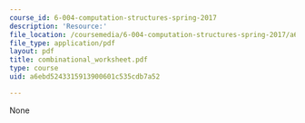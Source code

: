 ```yaml
---
course_id: 6-004-computation-structures-spring-2017
description: 'Resource:'
file_location: /coursemedia/6-004-computation-structures-spring-2017/a6ebd5243315913900601c535cdb7a52_combinational_worksheet.pdf
file_type: application/pdf
layout: pdf
title: combinational_worksheet.pdf
type: course
uid: a6ebd5243315913900601c535cdb7a52

---
```

None